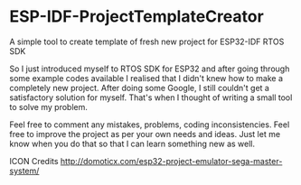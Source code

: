 # ESP-IDF-ProjectTemplateCreator
A simple tool to create template of fresh new project for ESP32-IDF RTOS SDK

So I just introduced myself to RTOS SDK for ESP32 and after going through some example codes available I realised that I didn't knew how to make a completely new project.
After doing some Google, I still couldn't get a satisfactory solution for myself.
That's when I thought of writing a small tool to solve my problem.

Feel free to comment any mistakes, problems, coding inconsistencies.
Feel free to improve the project as per your own needs and ideas. 
Just let me know when you do that so that I can learn something new as well.

ICON Credits http://domoticx.com/esp32-project-emulator-sega-master-system/
